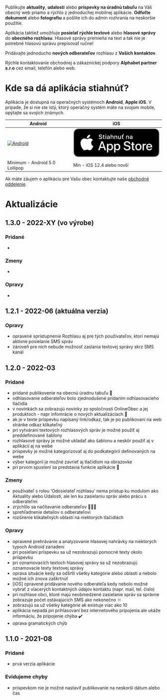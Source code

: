 Publikujte **aktuality**, **udalosti** alebo **príspevky na úradnú tabuľu** na Váš obecný web priamo a rýchlo z jednoduchej mobilnej aplikácie. **Odfoťte dokument** alebo **fotografiu** a pošlite ich do admin rozhrania na neskoršie použitie.

Aplikácia taktiež umožňuje **posielať rýchle textové** alebo **hlasové správy** do **obecného rozhlasu**. Hlasové správy premieňa na text a tak nie je potrebné hlasovú správu prepisovať ručne!

Pridávajte jednoducho **nových odberateľov** rozhlasu z **Vašich kontaktov**.

Rýchle kontaktovanie obchodnej a zákazníckej podpory **Alphabet partner s.r.o** cez email, telefón alebo web.

# Kde sa dá aplikácia stiahnúť?
Aplikácia je dostupná na operačných systémoch **Android**, **Apple iOS**. V prípade, že si nie ste istý, ktorý operačný systém máte na svojom mobile, opýtajte sa svojích známych. 

| Android | iOS |
|-----|--------|
|<a href="https://play.google.com/store/apps/details?id=com.alphabetpartner.obmayorapp"><img src="https://play.google.com/intl/en_us/badges/static/images/badges/sk_badge_web_generic.png" alt="Android" width="350"/></a>|<a href="https://apps.apple.com/sk/app/online-úrad/id1578027584"><img src="https://raw.githubusercontent.com/Martinedo/ObApp_promoting/master/resources/download_on_app_store_sk.png" alt="iOS" width="300"/></a>|
| Minimum - Android 5.0 Lollipop| Min - iOS 12.4 alebo novší |

Ak máte záujem o aplikáciu pre Vašu obec kontaktujte naše [obchodné oddelenie](https://onlineobec.sk/kontakt/).

# Aktualizácie

## 1.3.0 - 2022-XY (vo výrobe)

### Pridané
- 

### Zmeny
- 

### Opravy
- 

## 1.2.1 - 2022-06 (aktuálna verzia)

### Opravy
- opravené sprístupnenie Rozhlasu aj pre tých používateľov, ktorí nemajú aktívne posielanie SMS správ
- zároveň pre nich nebude možnosť zaslania textovej správy skrz SMS kanál

## 1.2.0 - 2022-03

### Pridané
- pridané publikovenie na obecnú úradnu tabuľu 📄
- odhlasovanie odberateľov bolo zjednodušené pridaním odhlasovacieho tlačidla
- v novinkách sa zobrazujú novinky zo spoločnosti OnlineObec a jej produktoch - napr infomrácie o nových aktualizáciach 📰
- ak je v texte príspevku napísaný link/odkaz, tak je po publikovaní na web stránke odkaz klikateľný
- pri vytváraní textových rozhlasových správ je možné použiť aj preddefinované šablony
- rozhlasové správy je možné ukladať ako šablonu a neskôr použiť aj v aplikácií aj na webe
- príspevky je možné kategorizovať aj do podkategórií definovaných na webe
- výber kategórií je možné zavrieť aj tlačidlom na obrazovke
- pri prvom spustení sa predstavia funkcie aplikácie 🌟

### Zmeny
- používateľ s rolou 'Odosielateľ rozhlasu' nema prístup ku modulom ako Aktuality alebo Udalosti, ale len ku zasielaniu správ alebo prácu s odberateľmi
- zrýchlilo sa načítavanie odberateľov 🧑‍🤝‍🧑
- sprehľadnenie detailov o odberateľovi
- rozšírenie klikateľných oblastí na niektorých tlačidlách

### Opravy
- opravené prehrávanie a analyzovanie hlasovej nahrávky na niektorých typoch Android zariadení
- pri posielaní príspevku sa už nezobrazujú pomocné texty okolo príspevku
- pri oznamovacích textoch hlasovej správy sa už nezobrazujú oznamovacie texty textovej správy
- oprava situácie kedy sa odšrtli všetky kategórie alebo oblasti a nebolo možné ich znova zaškrtnúť
- [iOS] opravené pridávanie nového odberateľa kedy nebolo možné vybrať z viacerých kontaktných údajov kontaktu (napr. mail, tel. čislo)
- pri rozhlase obci, ktoré majú neobmedzené zasielanie správ sa správne zobrazuje počet ostávajúcich SMS ako nekonečno ♾️
- zobrazujú sa už všetky kategórie ak existuje viac ako 10
- aplikácia nepadá pri prihlasovaní bez internetového pripojenia ale ukáže informáciu, že pripojenie chýba ✔️
- oprava gramatických chýb

## 1.1.0 - 2021-08

### Pridané
- prvá verzia aplikácie

### Evidujeme chyby
- príspevkom nie je možné nastaviť publikovanie na neskorší dátum alebo čas

